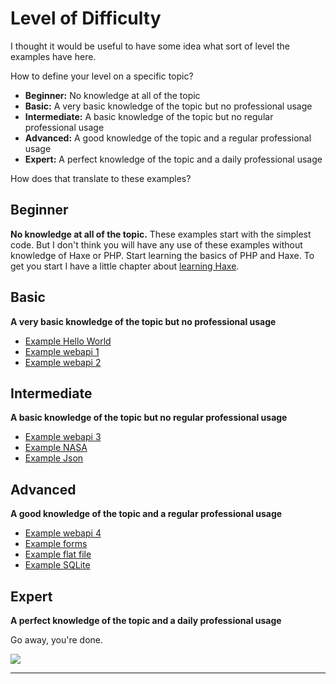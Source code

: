# Level of Difficulty

I thought it would be useful to have some idea what sort of level the examples have here.

How to define your level on a specific topic?

- **Beginner:** No knowledge at all of the topic
- **Basic:** A very basic knowledge of the topic but no professional usage
- **Intermediate:** A basic knowledge of the topic but no regular professional usage
- **Advanced:** A good knowledge of the topic and a regular professional usage
- **Expert:** A perfect knowledge of the topic and a daily professional usage

How does that translate to these examples?

## Beginner

**No knowledge at all of the topic.**
These examples start with the simplest code.
But I don't think you will have any use of these examples without knowledge of Haxe or PHP.
Start learning the basics of PHP and Haxe.
To get you start I have a little chapter about [learning Haxe](haxe/learn-haxe.md).

## Basic

**A very basic knowledge of the topic but no professional usage**

- [Example Hello World](00helloworld/about.md)
- [Example webapi 1](01web_querystring/about.md)
- [Example webapi 2](02web_views/about.md)

## Intermediate

**A basic knowledge of the topic but no regular professional usage**

- [Example webapi 3](03web_templates/about.md)
- [Example NASA](06nasa/about.md)
- [Example Json](08json/about.md)

## Advanced

**A good knowledge of the topic and a regular professional usage**

- [Example webapi 4](04web_dispatch/about.md)
- [Example forms](05forms/about.md)
- [Example flat file](09flatfile/about.md)
- [Example SQLite](10sqlite/about.md)

## Expert

**A perfect knowledge of the topic and a daily professional usage**

Go away, you're done.

![](https://s-media-cache-ak0.pinimg.com/originals/4b/bc/13/4bbc13ea757ccbcf384279f40b6091d4.gif)

---

